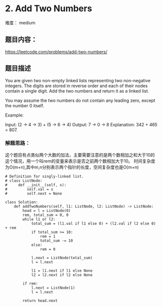 # 2. Add Two Numbers
难度： medium

## 题目内容：
<https://leetcode.com/problems/add-two-numbers/>

## 题目描述
You are given two non-empty linked lists representing two non-negative integers. The digits are stored in reverse order and each of their nodes contain a single digit. Add the two numbers and return it as a linked list.

You may assume the two numbers do not contain any leading zero, except the number 0 itself.

Example:

Input: (2 -> 4 -> 3) + (5 -> 6 -> 4)
Output: 7 -> 0 -> 8
Explanation: 342 + 465 = 807.

### 解题思路：
这个题目有点类似两个大数的加法，主要需要注意的是两个数相加之和大于10的这个情况，用一个叫rem的变量来表示是否之前两个数相加大于10。 时间复杂度为O(m+n),其中m,n分别表示两个指针的长度，空间复杂度也是O(m+n)

```
# Definition for singly-linked list.
# class ListNode:
#     def __init__(self, x):
#         self.val = x
#         self.next = None

class Solution:
    def addTwoNumbers(self, l1: ListNode, l2: ListNode) -> ListNode:
        head = l = ListNode(0)
        rem, total_sum = 0, 0
        while l1 or l2:
            total_sum = (l1.val if l1 else 0) + (l2.val if l2 else 0) + rem
            if total_sum >= 10:
                rem = 1
                total_sum -= 10
            else:
                rem = 0
            
            l.next = ListNode(total_sum)
            l = l.next
            
            l1 = l1.next if l1 else None
            l2 = l2.next if l2 else None
            
        if rem:
            l.next = ListNode(1)
            l = l.next
            
        return head.next
        
```